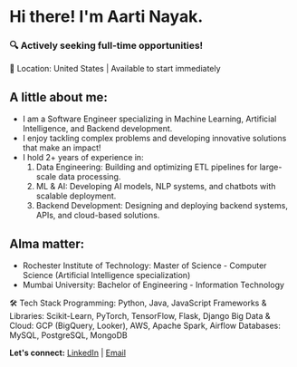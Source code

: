 # Hi there! I'm Aarti Nayak.
### 🔍 Actively seeking full-time opportunities! 
📍 Location: United States | Available to start immediately

## A little about me:
* I am a Software Engineer specializing in Machine Learning, Artificial Intelligence, and Backend development.
* I enjoy tackling complex problems and developing innovative solutions that make an impact!
* I hold 2+ years of experience in:
  1. Data Engineering: Building and optimizing ETL pipelines for large-scale data processing.
  2. ML & AI: Developing AI models, NLP systems, and chatbots with scalable deployment.
  3. Backend Development: Designing and deploying backend systems, APIs, and cloud-based solutions.

## Alma matter:
* Rochester Institute of Technology: Master of Science - Computer Science (Artificial Intelligence specialization)
* Mumbai University: Bachelor of Engineering - Information Technology

🛠️ Tech Stack
Programming: Python, Java, JavaScript
Frameworks & Libraries: Scikit-Learn, PyTorch, TensorFlow, Flask, Django
Big Data & Cloud: GCP (BigQuery, Looker), AWS, Apache Spark, Airflow
Databases: MySQL, PostgreSQL, MongoDB

**Let's connect:** [LinkedIn](https://www.linkedin.com/in/aartignayak/) | [Email](mailto:aartinayak.work@gmail.com)  


